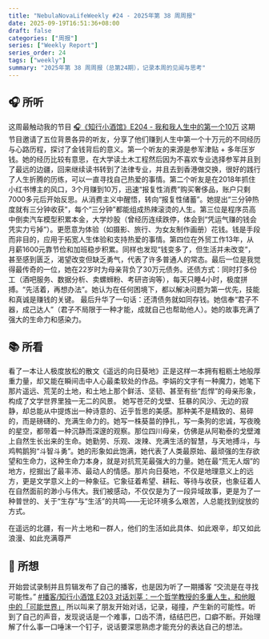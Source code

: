 ```yaml
---
title: "NebulaNovaLifeWeekly #24 - 2025年第 38 周周报"
date: 2025-09-19T16:51:36+08:00
draft: false
categories: ["周报"]
series: ["Weekly Report"]
series_order: 24
tags: ["weekly"]
summary: "2025年第 38 周周报（总第24期），记录本周的见闻与思考"
---
```


## 🎧 所听
这周最触动我的节目 
[🎧《知行小酒馆》E204 - 我和我人生中的第一个10万](https://www.xiaoyuzhoufm.com/episode/68c3c55c2c82c9dccaff6867)
这期节目邀请了五位背景各异的听友，分享了他们赚到人生中第一个十万元的不同经历与心路历程，探讨了金钱背后的意义。第一个听友的来源​​是参军津贴 + 多年压岁钱。她的经历比较有意思，在大学读土木工程然后因为不喜欢专业选择参军并且到了最远的边疆，回来继续读书转到了法律专业，并且去到香港做交换，很好的践行了人生折腾的历练，可以一直寻找自己热爱的事情。第二个听友是在2018年抓住小红书博主的风口，3个月赚到10万，​迅速“报复性消费”购买奢侈品，账户只剩7000多元后开始反思。从消费主义中醒悟，转向“报复性储蓄”。她提出“​​三分钟热度就有三分钟收获​​”，每个“三分钟”都能组成热辣滚烫的人生。第三位是程序员​​高中倒卖汽车模型积累本金，大学炒股（曾经历连续跌停，体会到“凭运气赚的钱会凭实力亏掉”）。更愿意为体验（如摄影、旅行、为女友制作画册）花钱。钱是手段而非目的，应用于拓宽人生体验和支持热爱的事情。第四位在外贸工作13年，从月薪1600元靠节俭和加班稳步积累。同样也发现“钱变多了，但生活并未改变”，甚至感到匮乏，渴望改变但缺乏勇气，代表了许多普通人的常态。最后一位是我觉得最传奇的一位，她在22岁时为母亲背负了30万元债务。​还债方式​​：同时打多份工（酒吧服务、数据分析、卖螺蛳粉、考研咨询等），每天只睡4小时，极度拼搏。“先活着，再想办法”。她认为在任何困境下，​​都以解决问题为第一优先​​，技能和真诚是赚钱的关键。
最后升华了一句话​​：还清债务就如同存钱。她信奉“​​君子不器，成己达人​​”（君子不局限于一种才能，成就自己也帮助他人）。她的故事充满了强大的生命力和感染力。

## 📚 所看

看了一本让人极度放松的散文《遥远的向日葵地》正是这样一本拥有粗粝土地般厚重力量，却又能在瞬间击中人心最柔软处的作品。李娟的文字有一种魔力，她笔下那片遥远、荒芜的土地，和土地上那个鲜活、坚韧、甚至有些“彪悍”的母亲形象，构成了文学世界里独一无二的风景。
她写苍茫的戈壁、狂暴的风沙、无边的寂静，却总能从中提炼出一种诗意的、近乎哲思的美感。那种美不是精致的、易碎的，而是磅礴的、充满生命力的。她写一株葵苗的挣扎，写一条狗的忠诚，写夜晚的星空，都带着一种沉静而深邃的观察。那位四川母亲，仿佛是从阿勒泰的戈壁滩上自然生长出来的生命。她勤劳、乐观、泼辣、充满生活的智慧，与天地搏斗，与鸡鸭鹅狗“斗智斗勇”。她的形象如此饱满，她代表了人类最原始、最顽强的生存欲望和生命力，这种生命力本身，就是对抗荒芜最强大的力量。
​​她在最“荒无人烟”的地方，挖掘出了最丰沛、最动人的情感。​​
那片向日葵地，不仅是地理意义上的远方，更是文学意义上的一种象征。它象征着希望、耕耘、等待与收获，也象征着人在自然面前的渺小与伟大。我们被感动，不仅仅是为了一段异域故事，更是为了一种普世的、关于“生存”与“生活”的共鸣——无论环境多么艰苦，人总能找到绽放的方式。

​​在遥远的北疆，有一片土地和一群人，他们的生活如此具体、如此艰辛，却又如此浪漫、如此充满尊严

## 🧠 所想

开始尝试录制并且剪辑发布了自己的播客，也是因为听了一期播客 “交流是在寻找可能性。”
[#播客/知行小酒馆 E203 对话刘莘：一个哲学教授的多重人生，和他眼中的「可能世界」]( https://www.xiaoyuzhoufm.com/episode/68ba617097178f08ee60253b)
所以叫来了朋友开始对话，记录，碰撞，产生新的可能性。听到了自己的声音，发现说话是一个难事，口齿不清，结结巴巴，口癖不断。开始理解了什么事一口唾沫一个钉子，说话要深思熟虑才能充分的表达自己的想法。